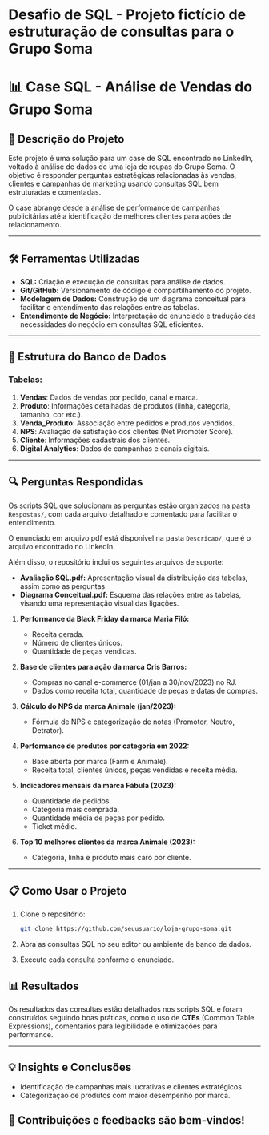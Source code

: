 ﻿# Desafio de SQL - Projeto fictício de estruturação de consultas para o Grupo Soma

# 📊 **Case SQL - Análise de Vendas do Grupo Soma**

## 📝 **Descrição do Projeto**
Este projeto é uma solução para um case de SQL encontrado no LinkedIn, voltado à análise de dados de uma loja de roupas do Grupo Soma. O objetivo é responder perguntas estratégicas relacionadas às vendas, clientes e campanhas de marketing usando consultas SQL bem estruturadas e comentadas.

O case abrange desde a análise de performance de campanhas publicitárias até a identificação de melhores clientes para ações de relacionamento.  

---

## 🛠️ **Ferramentas Utilizadas**
- **SQL:** Criação e execução de consultas para análise de dados.
- **Git/GitHub:** Versionamento de código e compartilhamento do projeto.
- **Modelagem de Dados:** Construção de um diagrama conceitual para facilitar o entendimento das relações entre as tabelas.
- **Entendimento de Negócio:** Interpretação do enunciado e tradução das necessidades do negócio em consultas SQL eficientes.

---

## 📂 **Estrutura do Banco de Dados**
### Tabelas:
1. **Vendas**: Dados de vendas por pedido, canal e marca.
2. **Produto**: Informações detalhadas de produtos (linha, categoria, tamanho, cor etc.).
3. **Venda_Produto**: Associação entre pedidos e produtos vendidos.
4. **NPS**: Avaliação de satisfação dos clientes (Net Promoter Score).
5. **Cliente**: Informações cadastrais dos clientes.
6. **Digital Analytics**: Dados de campanhas e canais digitais.

---

## 🔍 **Perguntas Respondidas**

Os scripts SQL que solucionam as perguntas estão organizados na pasta `Respostas/`, com cada arquivo detalhado e comentado para facilitar o entendimento.

O enunciado em arquivo pdf está disponível na pasta `Descricao/`, que é o arquivo encontrado no LinkedIn.

Além disso, o repositório inclui os seguintes arquivos de suporte:
- **Avaliação SQL.pdf:** Apresentação visual da distribuição das tabelas, assim como as perguntas.
- **Diagrama Conceitual.pdf:** Esquema das relações entre as tabelas, visando uma representação visual das ligações.

1. **Performance da Black Friday da marca Maria Filó:**
   - Receita gerada.
   - Número de clientes únicos.
   - Quantidade de peças vendidas.

2. **Base de clientes para ação da marca Cris Barros:**
   - Compras no canal e-commerce (01/jan a 30/nov/2023) no RJ.
   - Dados como receita total, quantidade de peças e datas de compras.

3. **Cálculo do NPS da marca Animale (jan/2023):**
   - Fórmula de NPS e categorização de notas (Promotor, Neutro, Detrator).

4. **Performance de produtos por categoria em 2022:**
   - Base aberta por marca (Farm e Animale).
   - Receita total, clientes únicos, peças vendidas e receita média.

5. **Indicadores mensais da marca Fábula (2023):**
   - Quantidade de pedidos.
   - Categoria mais comprada.
   - Quantidade média de peças por pedido.
   - Ticket médio.

6. **Top 10 melhores clientes da marca Animale (2023):**
   - Categoria, linha e produto mais caro por cliente.

---

## 📋 **Como Usar o Projeto**
1. Clone o repositório:
   ```bash
   git clone https://github.com/seuusuario/loja-grupo-soma.git

2. Abra as consultas SQL no seu editor ou ambiente de banco de dados.

3. Execute cada consulta conforme o enunciado.

## 📊 Resultados
Os resultados das consultas estão detalhados nos scripts SQL e foram construídos seguindo boas práticas, como o uso de **CTEs** (Common Table Expressions), comentários para legibilidade e otimizações para performance.

---

## 💡 Insights e Conclusões
- Identificação de campanhas mais lucrativas e clientes estratégicos.
- Categorização de produtos com maior desempenho por marca.

## 🚀 Contribuições e feedbacks são bem-vindos!
